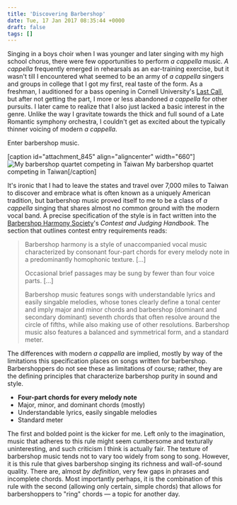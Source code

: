 ```yaml
---
title: 'Discovering Barbershop'
date: Tue, 17 Jan 2017 08:35:44 +0000
draft: false
tags: []
---
```


Singing in a boys choir when I was younger and later singing with my high school chorus, there were few opportunities to perform _a cappella_ music. _A cappella_ frequently emerged in rehearsals as an ear-training exercise, but it wasn't till I encountered what seemed to be an army of _a cappella_ singers and groups in college that I got my first, real taste of the form. As a freshman, I auditioned for a bass opening in Cornell University's [Last Call](http://www.menoflastcall.com/), but after not getting the part, I more or less abandoned _a cappella_ for other pursuits. I later came to realize that I also just lacked a basic interest in the genre. Unlike the way I gravitate towards the thick and full sound of a Late Romantic symphony orchestra, I couldn't get as excited about the typically thinner voicing of modern _a cappella_.

Enter barbershop music.

\[caption id="attachment\_845" align="aligncenter" width="660"\]![My barbershop quartet competing in Taiwan](https://alexchaocom.files.wordpress.com/2021/07/d16d8-13041255_1043927599016138_7590714790463370219_o.jpg?w=1024&h=521) My barbershop quartet competing in Taiwan\[/caption\]

It's ironic that I had to leave the states and travel over 7,000 miles to Taiwan to discover and embrace what is often known as a uniquely American tradition, but barbershop music proved itself to me to be a class of _a cappella_ singing that shares almost no common ground with the modern vocal band. A precise specification of the style is in fact written into the [Barbershop Harmony Society](http://www.barbershop.org/)'s _Contest and Judging Handbook_. The section that outlines contest entry requirements reads:

> Barbershop harmony is a style of unaccompanied vocal music characterized by consonant four-part chords for every melody note in a predominantly homophonic texture. \[...\]
>
> Occasional brief passages may be sung by fewer than four voice parts. \[...\]
>
> Barbershop music features songs with understandable lyrics and easily singable melodies, whose tones clearly define a tonal center and imply major and minor chords and barbershop (dominant and secondary dominant) seventh chords that often resolve around the circle of fifths, while also making use of other resolutions. Barbershop music also features a balanced and symmetrical form, and a standard meter.

The differences with modern _a cappella_ are implied, mostly by way of the limitations this specification places on songs written for barbershop. Barbershoppers do not see these as limitations of course; rather, they are the defining principles that characterize barbershop purity in sound and style.

*   **Four-part chords for every melody note**
*   Major, minor, and dominant chords (mostly)
*   Understandable lyrics, easily singable melodies
*   Standard meter

The first and bolded point is the kicker for me. Left only to the imagination, music that adheres to this rule might seem cumbersome and texturally uninteresting, and such criticism I think is actually fair. The texture of barbershop music tends not to vary too widely from song to song. However, it is this rule that gives barbershop singing its richness and wall-of-sound quality. There are, almost _by definition_, very few gaps in phrases and incomplete chords. Most importantly perhaps, it is the combination of this rule with the second (allowing only certain, simple chords) that allows for barbershoppers to "ring" chords — a topic for another day.

